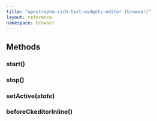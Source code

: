 ```yaml
---
title: "apostrophe-rich-text-widgets-editor (browser)"
layout: reference
namespace: browser
---
```


## Methods
### start()

### stop()

### setActive(*state*)

### beforeCkeditorInline()

